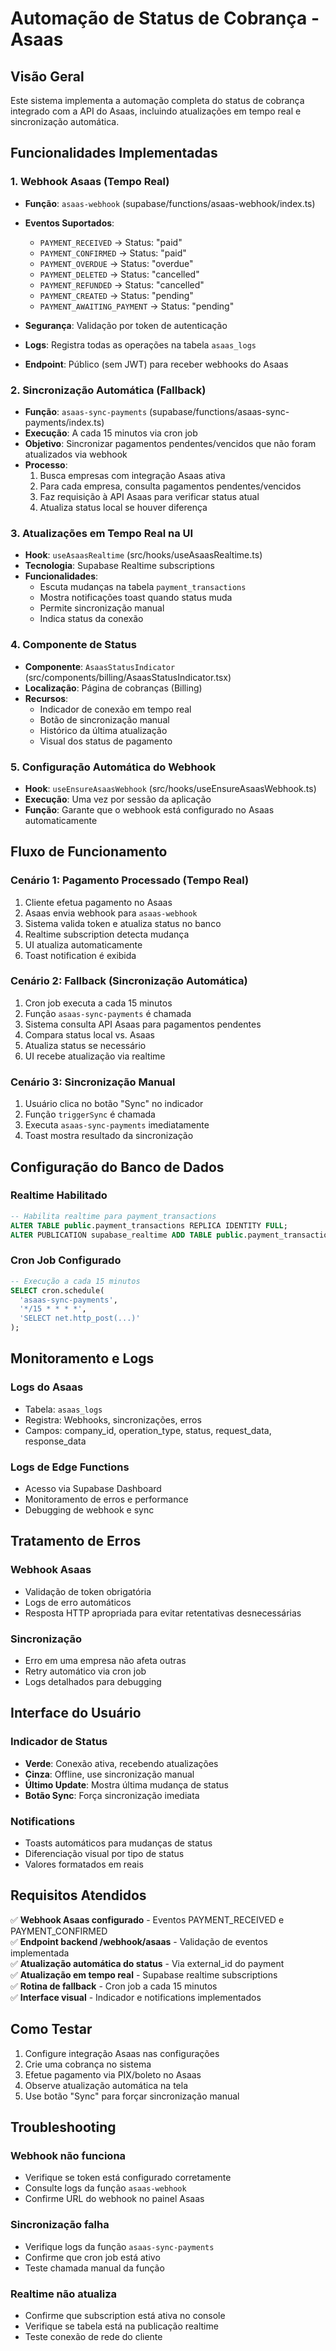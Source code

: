 # Automação de Status de Cobrança - Asaas

## Visão Geral
Este sistema implementa a automação completa do status de cobrança integrado com a API do Asaas, incluindo atualizações em tempo real e sincronização automática.

## Funcionalidades Implementadas

### 1. Webhook Asaas (Tempo Real)
- **Função**: `asaas-webhook` (supabase/functions/asaas-webhook/index.ts)
- **Eventos Suportados**:
  - `PAYMENT_RECEIVED` → Status: "paid"
  - `PAYMENT_CONFIRMED` → Status: "paid" 
  - `PAYMENT_OVERDUE` → Status: "overdue"
  - `PAYMENT_DELETED` → Status: "cancelled"
  - `PAYMENT_REFUNDED` → Status: "cancelled"
  - `PAYMENT_CREATED` → Status: "pending"
  - `PAYMENT_AWAITING_PAYMENT` → Status: "pending"

- **Segurança**: Validação por token de autenticação
- **Logs**: Registra todas as operações na tabela `asaas_logs`
- **Endpoint**: Público (sem JWT) para receber webhooks do Asaas

### 2. Sincronização Automática (Fallback)
- **Função**: `asaas-sync-payments` (supabase/functions/asaas-sync-payments/index.ts)
- **Execução**: A cada 15 minutos via cron job
- **Objetivo**: Sincronizar pagamentos pendentes/vencidos que não foram atualizados via webhook
- **Processo**:
  1. Busca empresas com integração Asaas ativa
  2. Para cada empresa, consulta pagamentos pendentes/vencidos
  3. Faz requisição à API Asaas para verificar status atual
  4. Atualiza status local se houver diferença

### 3. Atualizações em Tempo Real na UI
- **Hook**: `useAsaasRealtime` (src/hooks/useAsaasRealtime.ts)
- **Tecnologia**: Supabase Realtime subscriptions
- **Funcionalidades**:
  - Escuta mudanças na tabela `payment_transactions`
  - Mostra notificações toast quando status muda
  - Permite sincronização manual
  - Indica status da conexão

### 4. Componente de Status
- **Componente**: `AsaasStatusIndicator` (src/components/billing/AsaasStatusIndicator.tsx)
- **Localização**: Página de cobranças (Billing)
- **Recursos**:
  - Indicador de conexão em tempo real
  - Botão de sincronização manual
  - Histórico da última atualização
  - Visual dos status de pagamento

### 5. Configuração Automática do Webhook
- **Hook**: `useEnsureAsaasWebhook` (src/hooks/useEnsureAsaasWebhook.ts)
- **Execução**: Uma vez por sessão da aplicação
- **Função**: Garante que o webhook está configurado no Asaas automaticamente

## Fluxo de Funcionamento

### Cenário 1: Pagamento Processado (Tempo Real)
1. Cliente efetua pagamento no Asaas
2. Asaas envia webhook para `asaas-webhook`
3. Sistema valida token e atualiza status no banco
4. Realtime subscription detecta mudança
5. UI atualiza automaticamente
6. Toast notification é exibida

### Cenário 2: Fallback (Sincronização Automática)
1. Cron job executa a cada 15 minutos
2. Função `asaas-sync-payments` é chamada
3. Sistema consulta API Asaas para pagamentos pendentes
4. Compara status local vs. Asaas
5. Atualiza status se necessário
6. UI recebe atualização via realtime

### Cenário 3: Sincronização Manual
1. Usuário clica no botão "Sync" no indicador
2. Função `triggerSync` é chamada
3. Executa `asaas-sync-payments` imediatamente
4. Toast mostra resultado da sincronização

## Configuração do Banco de Dados

### Realtime Habilitado
```sql
-- Habilita realtime para payment_transactions
ALTER TABLE public.payment_transactions REPLICA IDENTITY FULL;
ALTER PUBLICATION supabase_realtime ADD TABLE public.payment_transactions;
```

### Cron Job Configurado
```sql
-- Execução a cada 15 minutos
SELECT cron.schedule(
  'asaas-sync-payments',
  '*/15 * * * *',
  'SELECT net.http_post(...)'
);
```

## Monitoramento e Logs

### Logs do Asaas
- Tabela: `asaas_logs`
- Registra: Webhooks, sincronizações, erros
- Campos: company_id, operation_type, status, request_data, response_data

### Logs de Edge Functions
- Acesso via Supabase Dashboard
- Monitoramento de erros e performance
- Debugging de webhook e sync

## Tratamento de Erros

### Webhook Asaas
- Validação de token obrigatória
- Logs de erro automáticos
- Resposta HTTP apropriada para evitar retentativas desnecessárias

### Sincronização
- Erro em uma empresa não afeta outras
- Retry automático via cron job
- Logs detalhados para debugging

## Interface do Usuário

### Indicador de Status
- **Verde**: Conexão ativa, recebendo atualizações
- **Cinza**: Offline, use sincronização manual
- **Último Update**: Mostra última mudança de status
- **Botão Sync**: Força sincronização imediata

### Notifications
- Toasts automáticos para mudanças de status
- Diferenciação visual por tipo de status
- Valores formatados em reais

## Requisitos Atendidos

✅ **Webhook Asaas configurado** - Eventos PAYMENT_RECEIVED e PAYMENT_CONFIRMED  
✅ **Endpoint backend /webhook/asaas** - Validação de eventos implementada  
✅ **Atualização automática do status** - Via external_id do payment  
✅ **Atualização em tempo real** - Supabase realtime subscriptions  
✅ **Rotina de fallback** - Cron job a cada 15 minutos  
✅ **Interface visual** - Indicador e notifications implementados  

## Como Testar

1. Configure integração Asaas nas configurações
2. Crie uma cobrança no sistema
3. Efetue pagamento via PIX/boleto no Asaas
4. Observe atualização automática na tela
5. Use botão "Sync" para forçar sincronização manual

## Troubleshooting

### Webhook não funciona
- Verifique se token está configurado corretamente
- Consulte logs da função `asaas-webhook`
- Confirme URL do webhook no painel Asaas

### Sincronização falha
- Verifique logs da função `asaas-sync-payments`
- Confirme que cron job está ativo
- Teste chamada manual da função

### Realtime não atualiza
- Confirme que subscription está ativa no console
- Verifique se tabela está na publicação realtime
- Teste conexão de rede do cliente